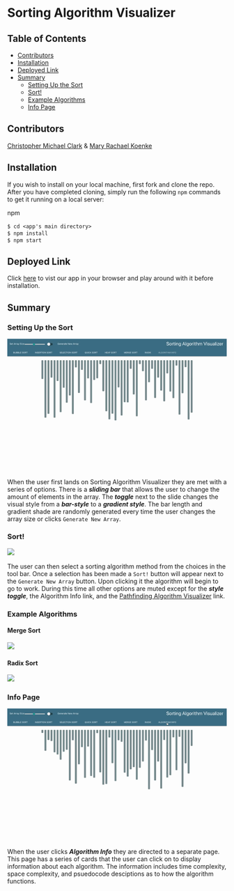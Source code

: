 # Sorting Algorithm Visualizer

## Table of Contents

- [Contributors](#contributors)
- [Installation](#installation)
- [Deployed Link](#deployed-link)
- [Summary](#summary)
  - [Setting Up the Sort](#setting-up-the-sort)
  - [Sort!](#sort!)
  - [Example Algorithms](#example-algorithms)
  - [Info Page](#info-page)

## Contributors

<a href="https://github.com/dyson1602" >Christopher Michael Clark</a> & <a href="https://github.com/mkoenke" >Mary Rachael Koenke</a>

## Installation

If you wish to install on your local machine, first fork and clone the repo.
After you have completed cloning, simply run the following `npm` commands to get
it running on a local server:

npm

```
$ cd <app's main directory>
$ npm install
$ npm start
```

## Deployed Link

Click <a href="https://dyson1602.github.io/sorting-visualizer/" >here</a> to vist our app in your browser and play around with
it before installation.

## Summary

### Setting Up the Sort

<img src="./src/images/SetUp.gif" />

When the user first lands on Sorting Algorithm Visualizer they are met with a
series of options. There is a **_sliding bar_** that allows the user to change the
amount of elements in the array. The **_toggle_** next to the slide changes the visual
style from a **_bar-style_** to a **_gradient style_**. The bar length and gradient shade
are randomly generated every time the user changes the array size or clicks
`Generate New Array`.
<br/>

### Sort!

<img src="./src/images/InsertionSortRM.gif" />

The user can then select a sorting algorithm method from the choices in the tool bar.
Once a selection has been made a `Sort!` button will appear next to the `Generate New Array`
button. Upon clicking it the algorithm will begin to go to work. During this time
all other options are muted except for the **_style toggle_**, the Algorithm Info link,
and the <a href="https://mkoenke.github.io/pathfinding-visualizer/">Pathfinding Algorithm Visualizer</a> link.
<br/>

### Example Algorithms

#### Merge Sort

<img src="./src/images/MergeSortRM.gif" />

#### Radix Sort

<img src="./src/images/RadixSort.gif" />

### Info Page

<img src="./src/images/InfoPage.gif" />

When the user clicks **_Algorithm Info_** they are directed to a separate page.
This page has a series of cards that the user can click on to display information
about each algorithm. The information includes time complexity, space complexity, and psuedocode desciptions as to how the algorithm functions.
